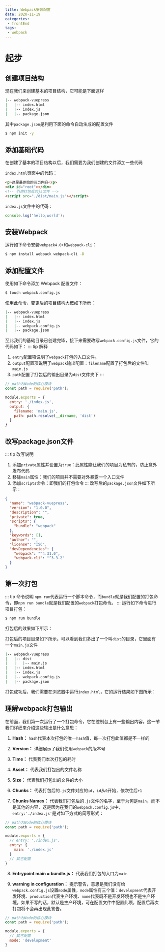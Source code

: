 ```yaml
---
title: Webpack安装配置
date: 2020-11-19
categories:
 - frontEnd
tags:
 - webpack
---
```

# 起步

## 创建项目结构
现在我们来创建基本的项目结构，它可能是下面这样
``` sh
|-- webpack-vuepress
|   |-- index.html
|   |-- index.js
|   |-- package.json
```
其中`package.json`是利用下面的命令自动生成的配置文件
``` sh
$ npm init -y
```


## 添加基础代码
在创建了基本的项目结构以后，我们需要为我们创建的文件添加一些代码<br>

`index.html`页面中的代码：
```html
<p>这是最原始的网页内容</p>
<div id="root"></div>
<!-- 引用打包后的js文件 -->
<script src="./dist/main.js"></script>
```
`index.js`文件中的代码：
```js
console.log('hello,world');
```

## 安装Webpack
运行如下命令安装`webpack4.0+`和`webpack-cli`：
```sh
$ npm install webpack webpack-cli -D
```

## 添加配置文件
使用如下命令添加 Webpack 配置文件：
```sh
$ touch webpack.config.js
```
使用此命令，变更后的项目结构大概如下所示：
```sh
|-- webpack-vuepress
|   |-- index.html
|   |-- index.js
|   |-- webpack.config.js
|   |-- package.json
```

至此我们的基础目录已创建完毕，接下来需要改写`webpack.config.js`文件，它的代码如下：
::: tip 解释
1. `entry`配置项说明了`webpack`打包的入口文件。
2. `output`配置项说明了`webpack`输出配置：`filename`配置了打包后的文件叫`main.js`
3. `path`配置了打包后的输出目录为`dist`文件夹下
:::
```js
// path为Node的核心模块
const path = require('path');

module.exports = {
  entry: './index.js',
  output: {
    filename: 'main.js',
    path: path.resolve(__dirname, 'dist')
  }
}
```

## 改写package.json文件
::: tip 改写说明
1. 添加`private`属性并设置为`true`：此属性能让我们的项目为私有的，防止意外发布代码
2. 移除`main`属性：我们的项目并不需要对外暴露一个入口文件
3. 添加`scripts`命令：即我们的打包命令
:::
改写后的`package.json`文件如下所示：
```json {5,7}
{
  "name": "webpack-vuepress",
  "version": "1.0.0",
  "description": "",
  "private": true,
  "scripts": {
    "bundle": "webpack"
  },
  "keywords": [],
  "author": "",
  "license": "ISC",
  "devDependencies": {
    "webpack": "^4.31.0",
    "webpack-cli": "^3.3.2"
  }
}
```

## 第一次打包
::: tip 命令说明
`npm run`代表运行一个脚本命令，而`bundle`就是我们配置的打包命令，即`npm run bundle`就是我们配置的`webpack`打包命令。
:::
运行如下命令进行项目打包：
```sh
$ npm run bundle
```
打包后的效果如下所示：



打包后的项目目录如下所示，可以看到我们多出了一个叫`dist`的目录，它里面有一个`main.js`文件
``` sh
|-- webpack-vuepress
|   |-- dist
|   |   |-- main.js
|   |-- index.html
|   |-- index.js
|   |-- webpack.config.js
|   |-- package.json
```
打包成功后，我们需要在浏览器中运行`index.html`，它的运行结果如下图所示：



## 理解webpack打包输出
在前面，我们第一次运行了一个打包命令，它在控制台上有一些输出内容，这一节我们详细来介绍这些输出是什么意思：





1. **Hash：** `hash`代表本次打包的唯一`hash`值，每一次打包此值都是不一样的

2. **Version：** 详细展示了我们使用`webpack`的版本号

3. **Time：** 代表我们本次打包的耗时

4. **Asset：** 代表我们打包出的文件名称

5. **Size：** 代表我们打包出的文件的大小

6. **Chunks：** 代表打包后的`.js`文件对应的`id`，`id`从`0`开始，依次往后`+1`

7. **Chunks Names：** 代表我们打包后的`.js`文件的名字，至于为何是`main`，而不是其他的内容，这是因为在我们的`webpack.config.js`中，`entry:'./index.js'`是对如下方式的简写形式：
```js
// path为Node的核心模块
const path = require('path');

module.exports = {
  // entry: './index.js',
  entry: {
    main: './index.js'
  }
  // 其它配置
}
```
8. **Entrypoint main = bundle.js：** 代表我们打包的入口为`main`

9. **warning in configuration：** 提示警告，意思是我们没有给`webpack.config.js`设置`mode`属性，`mode`属性有三个值：`development`代表开发环境、`production`代表生产环境、`none`代表既不是开发环境也不是生产环境。如果不写的话，默认是生产环境，可在配置文件中配置此项，配置后再次打包将不会再出现此警告。
```js
// path为Node的核心模块
const path = require('path');

module.exports = {
  // 其它配置
  mode: 'development'
}
```

